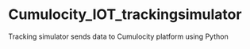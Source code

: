 # Cumulocity_IOT_trackingsimulator
Tracking simulator sends data to Cumulocity platform using Python
